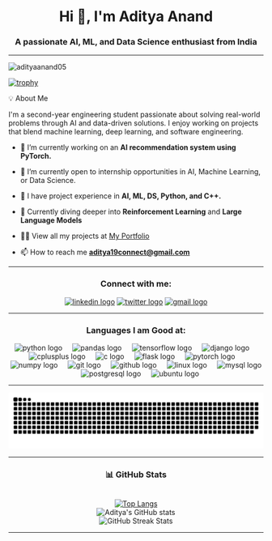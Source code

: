 <h1 align="center">Hi 👋, I'm Aditya Anand</h1>

<h3 align="center">A passionate AI, ML, and Data Science enthusiast from India</h3>

---

<p align="left"> <img src="https://komarev.com/ghpvc/?username=adityaanand05&label=Profile%20views&color=0e75b6&style=flat" alt="adityaanand05" /> </p>

[![trophy](https://github-profile-trophy.vercel.app/?username=adityaanand05&theme=onedark)](https://github.com/ryo-ma/github-profile-trophy)

💡 About Me

  I'm a second-year engineering student passionate about solving real-world problems through AI and data-driven solutions. 
  I enjoy working on projects that blend machine learning, deep learning, and software  engineering.

- 🔭 I’m currently working on an **AI recommendation system using PyTorch.**

- 🚀 I’m currently open to internship opportunities in AI, Machine Learning, or Data Science.
  
- 🧠 I have project experience in **AI, ML, DS, Python, and C++.**

- 🌱 Currently diving deeper into **Reinforcement Learning** and **Large Language Models**

- 👨‍💻 View all my projects at [My Portfolio](https://adityaanand06.github.io/Portfolio/)

- 📫 How to reach me **aditya19connect@gmail.com**
---
<h3 align="center">Connect with me:</h3>
<p align="center">
<a href="https://linkedin.com/in/adityaanand05?lipi=urn%3ali%3apage%3ad_flagship3_profile_view_base_contact_details%3bod9xcraxrbas5eudj76t2q%3d%3d" target="blank"> <img src="https://img.shields.io/static/v1?message=LinkedIn&logo=linkedin&label=&color=0077B5&logoColor=white&labelColor=&style=for-the-badge" height="25" alt="linkedin logo"/></a>
<a href="https://x.com/study21063" target="blank"> <img src="https://img.shields.io/static/v1?message=Twitter&logo=twitter&label=&color=1DA1F2&logoColor=white&labelColor=&style=for-the-badge" height="25" alt="twitter logo"  /></a>
<a href="aditya19connect@gmail.com" target="blank"> <img src="https://img.shields.io/static/v1?message=Gmail&logo=gmail&label=&color=D14836&logoColor=white&labelColor=&style=for-the-badge" height="25" alt="gmail logo"  /></a>



---
<h3 align="center">Languages I am Good at:</h3>
<div align="center">
 <img src="https://img.shields.io/badge/Python-3776AB?logo=python&logoColor=white&style=for-the-badge" height="60" alt="python logo"  />
  <img width="12" />
  <img src="https://img.shields.io/badge/pandas-150458?logo=pandas&logoColor=white&style=for-the-badge" height="60" alt="pandas logo"  />
  <img width="12" />
  <img src="https://img.shields.io/badge/TensorFlow-FF6F00?logo=tensorflow&logoColor=black&style=for-the-badge" height="60" alt="tensorflow logo"  />
  <img width="12" />
  <img src="https://img.shields.io/badge/Django-092E20?logo=django&logoColor=white&style=for-the-badge" height="60" alt="django logo"  />
  <img width="12" />
  <img src="https://img.shields.io/badge/C++-00599C?logo=cplusplus&logoColor=white&style=for-the-badge" height="60" alt="cplusplus logo"  />
  <img width="12" />
  <img src="https://img.shields.io/badge/C-A8B9CC?logo=c&logoColor=black&style=for-the-badge" height="60" alt="c logo"  />
  <img width="12" />
  <img src="https://img.shields.io/badge/Flask-000000?logo=flask&logoColor=white&style=for-the-badge" height="60" alt="flask logo"  />
  <img width="12" />
  <img src="https://img.shields.io/badge/PyTorch-EE4C2C?logo=pytorch&logoColor=white&style=for-the-badge" height="60" alt="pytorch logo"  />
  <img width="12" />
  <img src="https://img.shields.io/badge/NumPy-013243?logo=numpy&logoColor=white&style=for-the-badge" height="60" alt="numpy logo"  />
  <img width="12" />
  <img src="https://img.shields.io/badge/Git-F05032?logo=git&logoColor=white&style=for-the-badge" height="60" alt="git logo"  />
  <img width="12" />
  <img src="https://img.shields.io/badge/GitHub-181717?logo=github&logoColor=white&style=for-the-badge" height="60" alt="github logo"  />
  <img width="12" />
  <img src="https://img.shields.io/badge/Linux-FCC624?logo=linux&logoColor=black&style=for-the-badge" height="60" alt="linux logo"  />
  <img width="12" />
  <img src="https://img.shields.io/badge/MySQL-4479A1?logo=mysql&logoColor=white&style=for-the-badge" height="60" alt="mysql logo"  />
  <img width="12" />
  <img src="https://img.shields.io/badge/PostgreSQL-4169E1?logo=postgresql&logoColor=white&style=for-the-badge" height="60" alt="postgresql logo"  />
  <img width="12" />
  <img src="https://img.shields.io/badge/Ubuntu-E95420?logo=ubuntu&logoColor=white&style=for-the-badge" height="60" alt="ubuntu logo"  />
</div>


---

<div align="center">
  <img src="https://github.com/Platane/snk/raw/output/github-contribution-grid-snake.svg" alt="Pixel Snake Running through Contributions" />
</div>

---

<h3 align="center">📊 GitHub Stats</h3>

<div align="center">
  <br/>
  <a href="https://github.com/adityaanand05/github-readme-stats">
  <img src="https://github-readme-stats.vercel.app/api/top-langs/?username=adityaanand05&layout=donut&theme=tokyonight" alt="Top Langs" />
  </a>
  <br/>
   <img src="https://github-readme-stats.vercel.app/api?username=adityaanand05&show_icons=true&theme=tokyonight" alt="Aditya's GitHub stats">
  <br/>
  <img src="https://streak-stats.demolab.com/?user=adityaanand05&theme=tokyonight" alt="GitHub Streak Stats" height="200"/>
</div>

---


